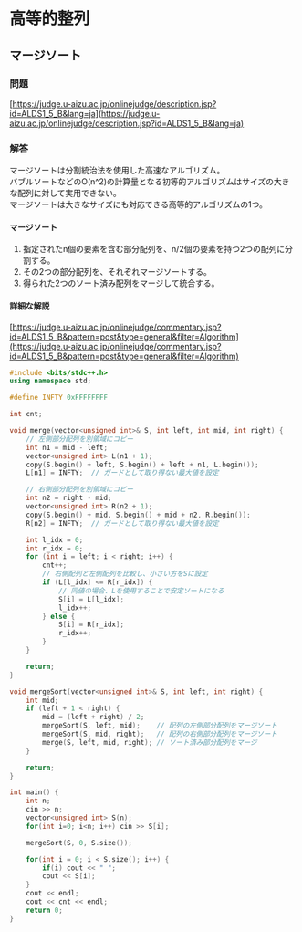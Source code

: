 # 高等的整列

## マージソート

### 問題

[https://judge.u-aizu.ac.jp/onlinejudge/description.jsp?id=ALDS1_5_B&lang=ja](https://judge.u-aizu.ac.jp/onlinejudge/description.jsp?id=ALDS1_5_B&lang=ja)

### 解答

マージソートは分割統治法を使用した高速なアルゴリズム。  
バブルソートなどのO(n^2)の計算量となる初等的アルゴリズムはサイズの大きな配列に対して実用できない。  
マージソートは大きなサイズにも対応できる高等的アルゴリズムの1つ。  

#### マージソート

1. 指定されたn個の要素を含む部分配列を、n/2個の要素を持つ2つの配列に分割する。  
1. その2つの部分配列を、それぞれマージソートする。  
1. 得られた2つのソート済み配列をマージして統合する。

#### 詳細な解説

[https://judge.u-aizu.ac.jp/onlinejudge/commentary.jsp?id=ALDS1_5_B&pattern=post&type=general&filter=Algorithm](https://judge.u-aizu.ac.jp/onlinejudge/commentary.jsp?id=ALDS1_5_B&pattern=post&type=general&filter=Algorithm)

``` cpp
#include <bits/stdc++.h>
using namespace std;

#define INFTY 0xFFFFFFFF

int cnt;

void merge(vector<unsigned int>& S, int left, int mid, int right) {
	// 左側部分配列を別領域にコピー
    int n1 = mid - left;
    vector<unsigned int> L(n1 + 1);
    copy(S.begin() + left, S.begin() + left + n1, L.begin());
    L[n1] = INFTY;  // ガードとして取り得ない最大値を設定

	// 右側部分配列を別領域にコピー
    int n2 = right - mid;
    vector<unsigned int> R(n2 + 1);
    copy(S.begin() + mid, S.begin() + mid + n2, R.begin());
    R[n2] = INFTY;  // ガードとして取り得ない最大値を設定

    int l_idx = 0;
    int r_idx = 0;
    for (int i = left; i < right; i++) {
        cnt++;
		// 右側配列と左側配列を比較し、小さい方をSに設定
        if (L[l_idx] <= R[r_idx]) {
			// 同値の場合、Lを使用することで安定ソートになる
            S[i] = L[l_idx];
            l_idx++;
        } else {
            S[i] = R[r_idx];
            r_idx++;
        }
    }

    return;
}

void mergeSort(vector<unsigned int>& S, int left, int right) {
    int mid;
    if (left + 1 < right) {
        mid = (left + right) / 2;
        mergeSort(S, left, mid);	// 配列の左側部分配列をマージソート
        mergeSort(S, mid, right);	// 配列の右側部分配列をマージソート
        merge(S, left, mid, right);	// ソート済み部分配列をマージ
    }

    return;
}

int main() {
    int n;
    cin >> n;
    vector<unsigned int> S(n);
    for(int i=0; i<n; i++) cin >> S[i];

    mergeSort(S, 0, S.size());

    for(int i = 0; i < S.size(); i++) {
        if(i) cout << " ";
        cout << S[i];
    }
    cout << endl;
    cout << cnt << endl;
    return 0;
}
```